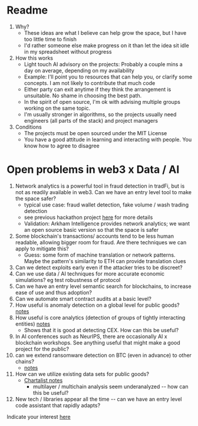 # Readme

1. Why?
    - These ideas are what I believe can help grow the space, but I have too little time to finish 
    - I'd rather someone else make progress on it than let the idea sit idle in my spreadsheet without progress
1. How this works
    - Light touch AI advisory on the projects: Probably a couple mins a day on average, depending on my availability
    - Example: I'll point you to resources that can help you, or clarify some concepts. I am not likely to contribute that much code
    - Either party can exit anytime if they think the arrangement is unsuitable. No shame in choosing the best path.
    - In the spirit of open source, I'm ok with advising multiple groups working on the same topic. 
    - I'm usually stronger in algorithms, so the projects usually need engineers (all parts of the stack) and project managers
1. Conditions
    - The projects must be open sourced under the MIT License
    - You have a good attitude in learning and interacting with people. You know how to agree to disagree


# Open problems in web3 x Data / AI

1. Network analytics is a powerful tool in fraud detection in tradFi, but is not as readily available in web3. Can we have an entry level tool to make the space safer? 
    - typical use case: fraud wallet detection, fake volume / wash trading detection
    - see previous hackathon project [here](https://github.com/uncommon-insights/Linkalysis_fullstack) for more details
    - Validation: Arkham Intelligence provides network analytics; we want an open source basic version so that the space is safer
1. Some blockchain's transactions/ accounts tend to be less human readable, allowing bigger room for fraud. Are there techniques we can apply to mitigate this?
    - Guess: some form of machine translation or network patterns. Maybe the pattern's similarity to ETH can provide translation clues
1. Can we detect exploits early even if the attacker tries to be discreet?
1. Can we use data / AI techniques for more accurate economic simulations? eg test robustness of protocol
1. Can we have an entry level semantic search for blockchains, to increase ease of use and thus adoption?
1. Can we automate smart contract audits at a basic level?
1. How useful is anomaly detection on a global level for public goods? [notes](https://github.com/uncommon-insights/blockchain-network-analytics#tad)
1. How useful is core analytics (detection of groups of tightly interacting entities) [notes](https://github.com/uncommon-insights/blockchain-network-analytics#alphacore)
    - Shows that it is good at detecting CEX. How can this be useful?
1. In AI conferences such as NeurIPS, there are occasionally AI x blockchain workshops. See anything useful that might make a good project for the public?
1. can we extend ransomware detection on BTC (even in advance) to other chains?
    - [notes](https://github.com/uncommon-insights/blockchain-network-analytics#bcheist)
1. How can we utilize existing data sets for public goods?
    - [Chartalist notes](https://github.com/uncommon-insights/blockchain-network-analytics#chartalist)
        - multilayer / multichain analysis seem underanalyzed -- how can this be useful? 
1. New tech / libraries appear all the time -- can we have an entry level code assistant that rapidly adapts?

Indicate your interest [here](https://airtable.com/appTQPxc6Gft5N3kw/shrEzwiekz26RlVrq)
